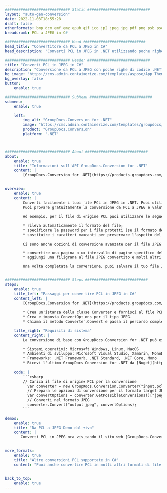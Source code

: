 ```yaml
---
############################# Static ############################
layout: "auto-gen-conversion"
date: 2022-11-03T18:55:28
draft: false
otherformats: bmp dcm emf emz epub gif ico jp2 jpeg jpg pdf png psb psd svg svgz tex tga tif tiff webp wmf wmz xps
breadcrumb: PCL a JPEG in C#

############################# Head ############################
head_title: "Convertitore da PCL a JPEG in C#"
head_description: "Converti PCL in JPEG in .NET utilizzando poche righe di codice. Utilizza l'API di conversione dei documenti di GroupDocs per convertire oltre 160 formati di file."

############################# Header ############################
title: "Converti PCL in JPEG in C#"
description: "Conversione da PCL a JPEG con poche righe di codice .NET"
bg_image: "https://cms.admin.containerize.com/templates/aspose/App_Themes/V3/images/bg/header1.png"
bg_overlay: false
button:
    enable: true

############################# SubMenu ############################
submenu:
    enable: true

    left:
        img_alt: "GroupDocs.Conversion for .NET"
        image: "https://cms.admin.containerize.com/templates/groupdocs/images/product-logos/90x90-noborder/groupdocs-conversion-net.png"
        product: "GroupDocs.Conversion"
        platform: ".NET"



############################# About ############################
about:
    enable: true
    title: "Informazioni sull'API GroupDocs.Conversion for .NET"
    content: |
        [GroupDocs.Conversion for .NET](https://products.groupdocs.com/conversion/net/) può essere utilizzato per convertire Microsoft Word, Excel, PowerPoint, PDF, Visio e altri formati. GroupDocs.Conversion è un'API standalone adatta per sistemi interni e back-end in cui sono richieste prestazioni elevate. Non dipende da alcun software come Microsoft o Open Office.
    

overview:
    enable: true
    content: |
        Converti facilmente i tuoi file PCL in JPEG in .NET. Puoi utilizzare solo un paio di righe di codice C# in qualsiasi piattaforma a tua scelta come: Windows, Linux, macOS.
        Puoi provare gratuitamente la conversione da PCL a JPEG e valutare la qualità dei risultati della conversione. Insieme a semplici scenari di conversione di file, puoi provare opzioni più avanzate per caricare il file di origine PCL e per salvare il risultato di output JPEG. 
        
        Ad esempio, per il file di origine PCL puoi utilizzare le seguenti opzioni di caricamento:

        * rileva automaticamente il formato del file;
        * specificare la password per i file protetti (se il formato del file lo supporta);
        * sostituire i caratteri mancanti per preservare l'aspetto del documento.
        
        Ci sono anche opzioni di conversione avanzate per il file JPEG:

        * convertire una pagina o un intervallo di pagine specifico del documento;
        * aggiungi una filigrana al file JPEG convertito e molti altri.

        Una volta completata la conversione, puoi salvare il tuo file JPEG nel percorso del file locale o in qualsiasi archivio di terze parti come FTP, Amazon S3, Google Drive, Dropbox ecc. Nota: per convertire PCL in {{ TO}} non è necessario alcun software aggiuntivo installato, come MS Office, Open Office, Adobe Acrobat Reader ecc.


############################# Steps ############################
steps:
    enable: true
    title_left: "Passaggi per convertire PCL in JPEG in C#"
    content_left: |
        [GroupDocs.Conversion for .NET](https://products.groupdocs.com/conversion/net/) consente agli sviluppatori di convertire facilmente un file PCL in JPEG con poche righe di codice.
        
        * Crea un'istanza della classe Converter e fornisci al file PCL il percorso completo
        * Crea e imposta ConvertOptions per il tipo JPEG.
        * Chiama il metodo Converter.Convert e passa il percorso completo e il formato (JPEG) come parametro

    title_right: "Requisiti di sistema"
    content_right: |
        La conversione di base con GroupDocs.Conversion for .NET può essere eseguita in pochi semplici passaggi. Le nostre API sono supportate su tutte le principali piattaforme e sistemi operativi. Prima di eseguire il codice seguente, assicurati di avere i seguenti prerequisiti installati sul tuo sistema.

        * Sistemi operativi: Microsoft Windows, Linux, MacOS
        * Ambienti di sviluppo: Microsoft Visual Studio, Xamarin, MonoDevelop
        * Frameworks: .NET Framework, .NET Standard, .NET Core, Mono
        * Ricevi l'ultimo GroupDocs.Conversion for .NET da [Nuget](https://www.nuget.org/packages/groupdocs.conversion)
         
    code: |
        ```csharp    
        // Carica il file di origine PCL per la conversione
          var converter = new GroupDocs.Conversion.Converter("input.pcl");
          // Prepara le opzioni di conversione per il formato target JPEG
          var convertOptions = converter.GetPossibleConversions()["jpeg"].ConvertOptions;
          // Converti nel formato JPEG
          converter.Convert("output.jpeg", convertOptions);
        ```

demos:
    enable: true
    title: "Da PCL a JPEG Demo dal vivo"
    content: |
       Converti PCL in JPEG ora visitando il sito web [GroupDocs.Conversion App](https://products.groupdocs.app/conversion/family). La demo online presenta i seguenti vantaggi
          

more_formats:
    enable: true
    title: "Altre conversioni PCL supportate in C#"
    content: "Puoi anche convertire PCL in molti altri formati di file. Si prega di consultare l'elenco di seguito."
       
       
back_to_top:
    enable: true
---
```


